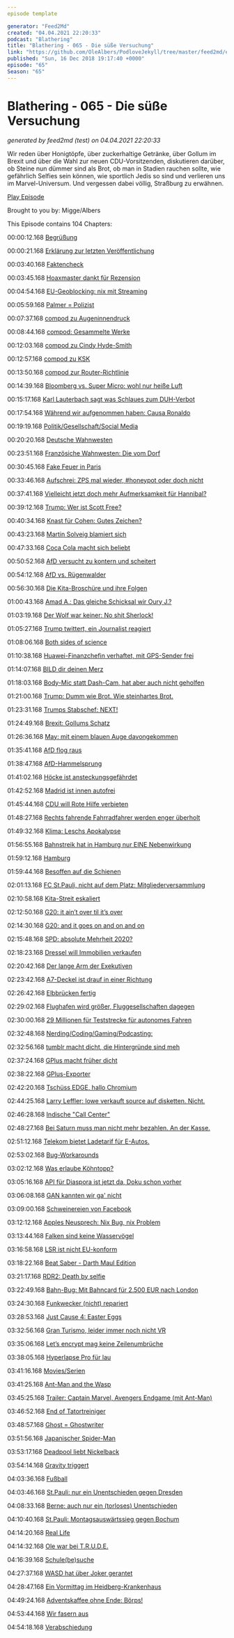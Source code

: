 ```yaml
---
episode template

generator: "Feed2Md"
created: "04.04.2021 22:20:33"
podcast: "Blathering"
title: "Blathering - 065 - Die süße Versuchung"
link: "https://github.com/OleAlbers/PodloveJekyll/tree/master/feed2md/example/export/seasons/3/2018/12/Blathering___065___Die_süße_Versuchung.md"
published: "Sun, 16 Dec 2018 19:17:40 +0000"
episode: "65"
Season: "65"
---
```


# Blathering - 065 - Die süße Versuchung
_generated by feed2md (test) on 04.04.2021 22:20:33_

Wir reden über Honigtöpfe, über zuckerhaltige Getränke, über Gollum im Brexit und über die Wahl zur neuen CDU-Vorsitzenden, diskutieren darüber, ob Steine nun dümmer sind als Brot, ob man in Stadien rauchen sollte, wie gefährlich Selfies sein können, wie sportlich Jedis so sind und verlieren uns im Marvel-Universum. Und vergessen dabei völlig, Straßburg zu erwähnen.

[Play Episode](https://www.blathering.de/podlove/file/633/s/feed/c/mp3/blathering_065.mp3)

Brought to you by: Migge/Albers

This Episode contains 104 Chapters:


00:00:12.168 [Begrüßung]()

00:00:21.168 [Erklärung zur letzten Veröffentlichung](https://auphonic.com/)

00:03:40.168 [Faktencheck]()

00:03:45.168 [Hoaxmaster dankt für Rezension](https://twitter.com/AlexHoaxmaster/status/1069656311065927680)

00:04:54.168 [EU-Geoblocking: nix mit Streaming](https://www.deutschlandfunk.de/geoblocking-eingeschraenkt-gleiche-online-preise-fuer-alle.769.de.html?dram:article_id=434057)

00:05:59.168 [Palmer = Polizist](https://twitter.com/tmigge/status/1069536110894821376)

00:07:37.168 [compod zu Augeninnendruck](https://de.wikipedia.org/wiki/Augeninnendruck)

00:08:44.168 [compod: Gesammelte Werke](https://www.bibleserver.com/text/EU/Matth%C3%A4us7)

00:12:03.168 [compod zu Cindy Hyde-Smith](https://en.wikipedia.org/wiki/2018_United_States_Senate_special_election_in_Mississippi)

00:12:57.168 [compod zu KSK](https://www.welt.de/kultur/article152080487/Wie-das-Deppenleerzeichen-den-Bindestrich-bedroht.html)

00:13:50.168 [compod zur Router-Richtlinie](https://www.heise.de/security/meldung/Grossstoerung-bei-der-Telekom-Angreifer-nutzten-Luecke-und-Botnetz-Code-3507088.html)

00:14:39.168 [Bloomberg vs. Super Micro: wohl nur heiße Luft](https://www.zdnet.de/88349465/externe-ermittler-finden-keine-hintertueren-in-chips-von-super-micro/)

00:15:17.168 [Karl Lauterbach sagt was Schlaues zum DUH-Verbot](https://twitter.com/stammtischphilo/status/1072599738770472972)

00:17:54.168 [Während wir aufgenommen haben: Causa Ronaldo](http://www.spiegel.de/sport/fussball/cristiano-ronaldo-neue-details-widersprechen-behauptungen-seiner-anwaelte-a-1241286.html)

00:19:19.168 [Politik/Gesellschaft/Social Media]()

00:20:20.168 [Deutsche Wahnwesten](https://wrint.de/2018/12/02/wr888-gelbe-wahnwesten/)

00:23:51.168 [Französiche Wahnwesten: Die vom Dorf](https://www.kuechenstud.io/lagedernation/2018/12/11/ldn121-cdu-parteitag-digitalpakt-schule-it-sicherheitsluecken-brexit-frankreich-jemen/?t=1:10:18,1:36:21)

00:30:45.168 [Fake Feuer in Paris](https://twitter.com/AFPFactCheck/status/1072576055783944193)

00:33:46.168 [Aufschrei: ZPS mal wieder, #honeypot oder doch nicht](https://t3n.de/news/zentrum-fuer-politische-1130934/)

00:37:41.168 [Vielleicht jetzt doch mehr Aufmerksamkeit für Hannibal?](https://www.taz.de/Rechtsextreme-in-der-Bundeswehr/!5551286/)

00:39:12.168 [Trump: Wer ist Scott Free?](https://www.thedailybeast.com/trump-cohen-deserves-prison-family-getting-off-scott-free)

00:40:34.168 [Knast für Cohen: Gutes Zeichen?](http://www.taz.de/!5558626/)

00:43:23.168 [Martin Solveig blamiert sich](https://twitter.com/tmigge/status/1069874330941734912)

00:47:33.168 [Coca Cola macht sich beliebt](https://taz.de/!5556472/)

00:50:52.168 [AfD versucht zu kontern und scheitert](https://www.volksverpetzer.de/social-media/fritz-kola/)

00:54:12.168 [AfD vs. Rügenwalder](http://www.lvz.de/Region/Markkleeberg/AfD-Sprecher-beschwert-sich-ueber-Afrikaner-im-Ruegenwalder-Spot)

00:56:30.168 [Die Kita-Broschüre und ihre Folgen](https://uebermedien.de/33573/danach-sind-wir-ersoffen-im-hass/)

01:00:43.168 [Amad A.: Das gleiche Schicksal wir Oury J.?](https://presse.wdr.de/plounge/tv/das_erste/2018/12/20181206_monitor.html)

01:03:19.168 [Der Wolf war keiner: No shit Sherlock!](http://www.spiegel.de/wissenschaft/natur/wolfs-biss-von-steinfeld-dna-test-negativ-a-1241923.html)

01:05:27.168 [Trump twittert, ein Journalist reagiert](https://threadreaderapp.com/thread/1070898889757212672.html)

01:08:06.168 [Both sides of science](https://www.newsweek.com/kelly-craft-new-us-ambassador-canada-climate-change-stance-both-sides-science-1248596)

01:10:38.168 [Huawei-Finanzchefin verhaftet, mit GPS-Sender frei](https://www.tagesschau.de/ausland/huawei-meng-103.html)

01:14:07.168 [BILD dir deinen Merz](https://www.taz.de/!5552019/)

01:18:03.168 [Body-Mic statt Dash-Cam, hat aber auch nicht geholfen](https://osthessen-news.de/template/beitrag/amp.php?id=11605968)

01:21:00.168 [Trump: Dumm wie Brot. Wie steinhartes Brot.](https://twitter.com/tmigge/status/1071150344942567424)

01:23:31.168 [Trumps Stabschef: NEXT!](https://www.tagesschau.de/ausland/ayers-trump-101.html)

01:24:49.168 [Brexit: Gollums Schatz](https://twitter.com/ishaantharoor/status/1072230353983733761)

01:26:36.168 [May: mit einem blauen Auge davongekommen](https://www.t-online.de/nachrichten/ausland/eu/id_84936754/theresa-may-nach-misstrauensvotum-muessen-nun-mit-brexit-weitermachen-.html)

01:35:41.168 [AfD flog raus](https://www.swr.de/swraktuell/baden-wuerttemberg/Eklat-in-Sitzung-AfD-Abgeordneter-Raepple-von-Polizei-aus-Landtag-gefuehrt,raepple-tumulte-landtag-100.html)

01:38:47.168 [AfD-Hammelsprung](https://twitter.com/ZDFheute/status/1073667944578736129)

01:41:02.168 [Höcke ist ansteckungsgefährdet](https://www.tagesschau.de/inland/hoecke-149.html)

01:42:52.168 [Madrid ist innen autofrei](https://www.deutschlandfunk.de/klimaschutz-madrid-schraenkt-den-stadtverkehr-ein.1773.de.html?dram:article_id=434649)

01:45:44.168 [CDU will Rote Hilfe verbieten](https://www.welt.de/politik/deutschland/article185495028/Rote-Hilfe-Jusos-kaempfen-fuer-Zukunft-des-Vereins.html)

01:48:27.168 [Rechts fahrende Fahrradfahrer werden enger überholt](https://www.tagesspiegel.de/berlin/projekt-radmesser-so-gefaehrlich-werden-radfahrer-in-berlin-ueberholt/23702706.html)

01:49:32.168 [Klima: Leschs Apokalypse](https://www.youtube.com/watch?v=6wLlWWp8Vcg)

01:56:55.168 [Bahnstreik hat in Hamburg nur EINE Nebenwirkung](https://twitter.com/stammtischphilo/status/1072404153119465472)

01:59:12.168 [Hamburg]()

01:59:44.168 [Besoffen auf die Schienen](http://www.spiegel.de/panorama/leute/hamburg-wandsbek-mann-vertraut-auf-navi-und-landet-im-gleisbett-a-1243275.html)

02:01:13.168 [FC St.Pauli, nicht auf dem Platz: Mitgliederversammlung](https://www.mopo.de/sport/fc-st-pauli/mit-afd-hintergrund--kurioser-antrag--viel-rauch-um-nichts-beim-fc-st--pauli-31698482)

02:10:58.168 [Kita-Streit eskaliert](http://www.spiegel.de/panorama/gesellschaft/hamburg-streit-um-dreirad-zwischen-kita-kindern-loest-polizeieinsatz-aus-a-1242175.html)

02:12:50.168 [G20: it ain’t over til it’s over](http://www.taz.de/Gericht-ruegt-Polizei-Hamburg/!5553310/)

02:14:30.168 [G20: and it goes on and on and on](http://www.kn-online.de/Nachrichten/Hamburg/G20-Ausschreitungen-Hamburger-Polizei-startet-neue-Oeffentlichkeitsfahndung)

02:15:48.168 [SPD: absolute Mehrheit 2020?](https://www.hamburg1.de/nachrichten/38439/SPD_strebt_absolute_Mehrheit_an.html)

02:18:23.168 [Dressel will Immobilien verkaufen](https://www.abendblatt.de/hamburg/article215959827/Wohnungskonzern-Vonovia-will-weniger-modernisieren.html)

02:20:42.168 [Der lange Arm der Exekutiven](https://www.presseportal.de/blaulicht/pm/6337/4136409)

02:23:42.168 [A7-Deckel ist drauf in einer Richtung](https://www.abendblatt.de/hamburg/article215975527/Erste-Autos-rollen-ab-morgen-durch-den-A7-Tunnel.html)

02:26:42.168 [Elbbrücken fertig](https://www.mopo.de/hamburg/u4-elbbruecken-die-neue-haltestelle-ist-fertig--31676666)

02:29:02.168 [Flughafen wird größer, Fluggesellschaften dagegen](https://www.ndr.de/nachrichten/hamburg/BUND-fordert-Ausbaustopp-am-Flughafen,flughhafen100.html)

02:30:00.168 [29 Millionen für Teststrecke für autonomes Fahren](https://www.hamburg.de/bwvi/medien/11923696/2018-12-03-bwvi-city-teststrecke/)

02:32:48.168 [Nerding/Coding/Gaming/Podcasting:]()

02:32:56.168 [tumblr macht dicht, die Hintergründe sind meh](https://www.vox.com/the-goods/2018/12/4/18126112/tumblr-porn-ban-verizon-ad-goals-sex-work-fandom)

02:37:24.168 [GPlus macht früher dicht](https://www.googlewatchblog.de/2018/12/googleplus-einstellung-neues-datenleck/)

02:38:22.168 [GPlus-Exporter](https://blog.friendsplus.me/export-google-plus-feeds-45926c925891)

02:42:20.168 [Tschüss EDGE, hallo Chromium](https://www.windowscentral.com/microsoft-building-chromium-powered-web-browser-windows-10)

02:44:25.168 [Larry Leffler: lowe verkauft source auf disketten. Nicht.](https://www.golem.de/news/quellcode-al-lowe-verkauft-disketten-mit-larry-1-auf-ebay-1812-138041.html)

02:46:28.168 [Indische "Call Center"](https://www.zdnet.de/88348595/nach-beschwerden-von-microsoft-indische-polizei-verhaftet-tech-support-betrueger/)

02:48:27.168 [Bei Saturn muss man nicht mehr bezahlen. An der Kasse.](https://www.noz.de/deutschland-welt/wirtschaft/artikel/1603384/saturn-testet-zahlungssystem-ohne-kasse)

02:51:12.168 [Telekom bietet Ladetarif für E-Autos.](http://www.areamobile.de/news/48713-telekom-bietet-ladetarif-fuer-elektroautos)

02:53:02.168 [Bug-Workarounds](https://de.wikipedia.org/wiki/Workaround)

03:02:12.168 [Was erlaube Köhntopp?](https://pluspora.com/posts/53fba7d0da920136b51a005056264835)

03:05:16.168 [API für Diaspora ist jetzt da, Doku schon vorher](https://de.wikipedia.org/wiki/Diaspora_(Software))

03:06:08.168 [GAN kannten wir ga' nicht](https://twitter.com/kcimc/status/1070440952987189248)

03:09:00.168 [Schweinereien von Facebook](https://www.faz.net/aktuell/wirtschaft/unternehmen/facebook-gab-firmen-wie-netflix-zugang-zu-nutzerdaten-15927176.html)

03:12:12.168 [Apples Neusprech: Nix Bug, nix Problem](https://www.heise.de/mac-and-i/meldung/Sprachregelung-im-Apple-Store-Keine-Abstuerze-Bugs-und-Probleme-4246627.html)

03:13:44.168 [Falken sind keine Wasservögel](https://www.heise.de/newsticker/meldung/Rueckschlag-fuer-SpaceX-Falcon-9-gestartet-erste-Stufe-faellt-ins-Meer-4243325.html)

03:16:58.168 [LSR ist nicht EU-konform](https://t3n.de/news/lsr-eugh-gutachter-1132825/)

03:18:22.168 [Beat Saber - Darth Maul Edition](https://twitter.com/tmigge/status/1071124919294021632)

03:21:17.168 [RDR2: Death by selfie](https://pluspora.com/posts/566447a0dd030136b52e005056264835)

03:22:49.168 [Bahn-Bug: Mit Bahncard für 2.500 EUR nach London](https://twitter.com/leitmedium/status/1071317399733981184)

03:24:30.168 [Funkwecker (nicht) repariert](https://twitter.com/tmigge/status/1072954513290657809)

03:28:53.168 [Just Cause 4: Easter Eggs](https://www.youtube.com/watch?v=cyT6Mwz9sps)

03:32:56.168 [Gran Turismo, leider immer noch nicht VR](https://www.youtube.com/watch?v=fCDLuwpASwA)

03:35:06.168 [Let’s encrypt mag keine Zeilenumbrüche](https://twitter.com/stammtischphilo/status/1072176341615816704)

03:38:05.168 [Hyperlapse Pro für lau](https://twitter.com/tmigge/status/1073267542679060480)

03:41:16.168 [Movies/Serien]()

03:41:25.168 [Ant-Man and the Wasp](https://de.wikipedia.org/wiki/Michelle_Pfeiffer)

03:45:25.168 [Trailer: Captain Marvel, Avengers Endgame (mit Ant-Man)](https://www.youtube.com/watch?v=L0d-hlXss_U)

03:46:52.168 [End of Tatortreiniger](https://www.abendblatt.de/hamburg/article215988195/Ende-fuer-den-Tatortreiniger.html)

03:48:57.168 [Ghost = Ghostwriter](https://pluspora.com/posts/237eafb0dd750136b532005056264835)

03:51:56.168 [Japanischer Spider-Man](https://twitter.com/stammtischphilo/status/1072622561215827968)

03:53:17.168 [Deadpool liebt Nickelback](https://www.youtube.com/watch?v=Q9UXGvg3VME)

03:54:14.168 [Gravity triggert](https://twitter.com/tmigge/status/1071857708117229568)

04:03:36.168 [Fußball]()

04:03:46.168 [St.Pauli: nur ein Unentschieden gegen Dresden](https://www.stefangroenveld.de/2018/transparente-verletzte-verletzende-transparente/)

04:08:33.168 [Berne: auch nur ein (torloses) Unentschieden]()

04:10:40.168 [St.Pauli: Montagsauswärtssieg gegen Bochum](https://www.fcstpauli.com/matches/2018-2019-16-vfl-bochum-1848-vs-fc-st-pauli/)

04:14:20.168 [Real Life]()

04:14:32.168 [Ole war bei T.R.U.D.E.](https://twitter.com/stammtischphilo/status/1070693887453339649)

04:16:39.168 [Schule(be)suche](https://de.wikipedia.org/wiki/Leistung_(Schule))

04:27:37.168 [WASD hat über Joker gerantet](https://twitter.com/stammtischphilo/status/1069308283696177157)

04:28:47.168 [Ein Vormittag im Heidberg-Krankenhaus](https://de.wikipedia.org/wiki/Asklepios_Klinik_Nord#Standort_Heidberg)

04:49:24.168 [Adventskaffee ohne Ende: Börps!](https://twitter.com/tmigge/status/1069239939601182720)

04:53:44.168 [Wir fasern aus]()

04:54:18.168 [Verabschiedung]()


